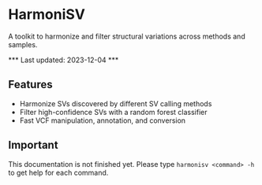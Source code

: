 # HarmoniSV

A toolkit to harmonize and filter structural variations across methods and samples.

*** Last updated: 2023-12-04 ***

## Features
- Harmonize SVs discovered by different SV calling methods
- Filter high-confidence SVs with a random forest classifier
- Fast VCF manipulation, annotation, and conversion

## Important
This documentation is not finished yet. Please type `harmonisv <command> -h` to get help for each command.
